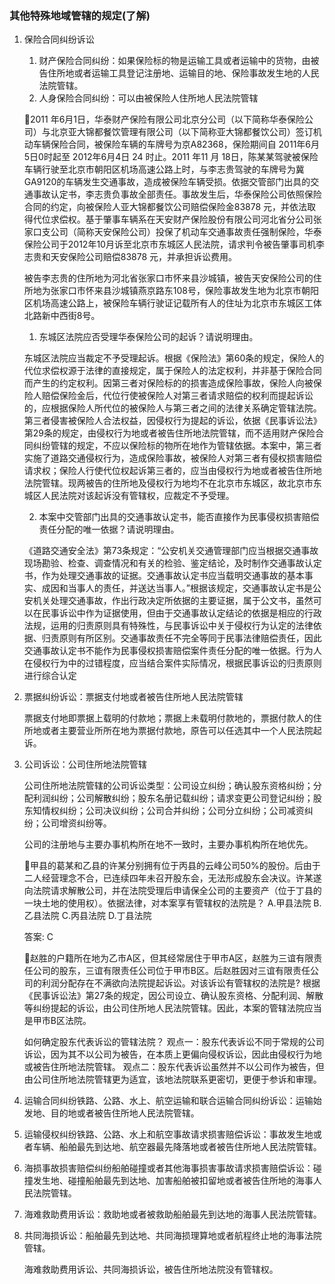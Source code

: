 ### 其他特殊地域管辖的规定(了解)

1. 保险合同纠纷诉讼

    1. 财产保险合同纠纷：如果保险标的物是运输工具或者运输中的货物，由被告住所地或者运输工具登记注册地、运输目的地、保险事故发生地的人民法院管辖。
    1. 人身保险合同纠纷：可以由被保险人住所地人民法院管辖

    🍐2011 年6月1日，华泰财产保险有限公司北京分公司（以下简称华泰保险公司）与北京亚大锦都餐饮管理有限公司（以下简称亚大锦都餐饮公司）签订机动车辆保险合同，被保险车辆的车牌号为京A82368，保险期间自 2011年6月5日0时起至 2012年6月4日 24 时止。2011 年11 月 18日，陈某某驾驶被保险车辆行驶至北京市朝阳区机场高速公路上时，与李志贵驾驶的车牌号为冀GA9120的车辆发生交通事故，造成被保险车辆受损。依据交管部门出具的交通事故认定书，李志贵负事故全部责任。事故发生后，华泰保险公司依照保险合同的约定，向被保险人亚大锦都餐饮公司赔偿保险金83878 元，并依法取得代位求偿权。基于肇事车辆系在天安财产保险股份有限公司河北省分公司张家口支公司（简称天安保险公司）投保了机动车交通事故责任强制保险，华泰保险公司于2012年10月诉至北京市东城区人民法院，请求判令被告肇事司机李志贵和天安保险公司赔偿83878 元，并承担诉讼费用。
    
    被告李志贵的住所地为河北省张家口市怀来县沙城镇，被告天安保险公司的住所地为张家口市怀来县沙城镇燕京路东108号，保险事故发生地为北京市朝阳区机场高速公路上，被保险车辆行驶证记载所有人的住址为北京市东城区工体北路新中西街8号。
    
    1. 东城区法院应否受理华泰保险公司的起诉？请说明理由。
    
    东城区法院应当裁定不予受理起诉。根据《保险法》第60条的规定，保险人的代位求偿权源于法律的直接规定，属于保险人的法定权利，并非基于保险合同而产生的约定权利。因第三者对保险标的的损害造成保险事故，保险人向被保险人赔偿保险金后，代位行使被保险人对第三者请求赔偿的权利而提起诉讼的，应根据保险人所代位的被保险人与第三者之间的法律关系确定管辖法院。第三者侵害被保险人合法权益，因侵权行为提起的诉讼，依据《民事诉讼法》第29条的规定，由侵权行为地或者被告住所地法院管辖，而不适用财产保险合同纠纷管辖的规定，不应以保险标的物所在地作为管辖依据。本案中，第三者实施了道路交通侵权行为，造成保险事故，被保险人对第三者有侵权损害赔偿请求权；保险人行使代位权起诉第三者的，应当由侵权行为地或者被告住所地法院管辖。现两被告的住所地及侵权行为地均不在北京市东城区，故北京市东城区人民法院对该起诉没有管辖权，应裁定不予受理。

    2. 本案中交管部门出具的交通事故认定书，能否直接作为民事侵权损害赔偿责任分配的唯一依据？请说明理由。

    《道路交通安全法》第73条规定：“公安机关交通管理部门应当根据交通事故现场勘验、检查、调查情况和有关的检验、鉴定结论，及时制作交通事故认定书，作为处理交通事故的证据。交通事故认定书应当载明交通事故的基本事实、成因和当事人的责任，并送达当事人。”根据该规定，交通事故认定书是公安机关处理交通事故，作出行政决定所依据的主要证据，属于公文书，虽然可以在民事诉讼中作为证据使用，但由于交通事故认定结论的依据是相应的行政法规，运用的归责原则具有特殊性，与民事诉讼中关于侵权行为认定的法律依据、归责原则有所区别。交通事故责任不完全等同于民事法律赔偿责任，因此交通事故认定书不能作为民事侵权损害赔偿案件责任分配的唯一依据。行为人在侵权行为中的过错程度，应当结合案件实际情况，根据民事诉讼的归责原则进行综合认定

2. 票据纠纷诉讼：票据支付地或者被告住所地人民法院管辖

    票据支付地即票据上载明的付款地；票据上未载明付款地的，票据付款人的住所地或者主要营业所所在地为票据付款地，原告可以任选其中一个人民法院起诉。

3. 公司诉讼：公司住所地法院管辖

    公司住所地法院管辖的公司诉讼类型：公司设立纠纷；确认股东资格纠纷；分配利润纠纷；公司解散纠纷；股东名册记载纠纷；请求变更公司登记纠纷；股东知情权纠纷；公司决议纠纷；公司合并纠纷；公司分立纠纷；公司减资纠纷；公司增资纠纷等。

    公司的注册地与主要办事机构所在地不一致时，主要办事机构所在地优先。

    🍐甲县的葛某和乙县的许某分别拥有位于丙县的云峰公司50%的股份。后由于二人经营理念不合，已连续四年未召开股东会，无法形成股东会决议。许某遂向法院请求解散公司，并在法院受理后申请保全公司的主要资产（位于丁县的一块土地的使用权）。依据法律，对本案享有管辖权的法院是？
    A.甲县法院
    B.乙县法院
    C.丙县法院
    D.丁县法院

    答案: C

    🍐赵胜的户籍所在地为乙市A区，但其经常居住于甲市A区，赵胜为三谊有限责任公司的股东，三谊有限责任公司位于甲市B区。后赵胜因对三谊有限责任公司的利润分配存在不满欲向法院提起诉讼。对该诉讼有管辖权的法院是?
    根据《民事诉讼法》第27条的规定，因公司设立、确认股东资格、分配利润、解散等纠纷提起的诉讼，由公司住所地人民法院管辖。因此，本案的管辖法院应当是甲市B区法院。

    如何确定股东代表诉讼的管辖法院？
    观点一：股东代表诉讼不同于常规的公司诉讼，因为其不以公司为被告，在本质上更偏向侵权诉讼，因此由侵权行为地或被告住所地法院管辖。
    观点二：股东代表诉讼虽然并不以公司作为被告，但由公司住所地法院管辖更为适宜，该地法院联系更密切，更便于参诉和审理。

4. 运输合同纠纷铁路、公路、水上、航空运输和联合运输合同纠纷诉讼：运输始发地、目的地或者被告住所地人民法院管辖。
5. 运输侵权纠纷铁路、公路、水上和航空事故请求损害赔偿诉讼：事故发生地或者车辆、船舶最先到达地、航空器最先降落地或者被告住所地人民法院管辖。
6. 海损事故损害赔偿纠纷船舶碰撞或者其他海事损害事故请求损害赔偿诉讼：碰撞发生地、碰撞船舶最先到达地、加害船舶被扣留地或者被告住所地的海事人民法院管辖。
7. 海难救助费用诉讼：救助地或者被救助船舶最先到达地的海事人民法院管辖。
8. 共同海损诉讼：船舶最先到达地、共同海损理算地或者航程终止地的海事法院管辖。

    海难救助费用诉讼、共同海损诉讼，被告住所地法院没有管辖权。